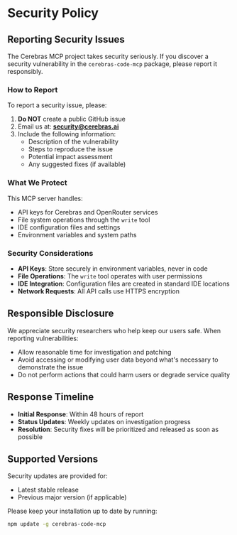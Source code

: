 # Security Policy

## Reporting Security Issues

The Cerebras MCP project takes security seriously. If you discover a security vulnerability in the `cerebras-code-mcp` package, please report it responsibly.

### How to Report

To report a security issue, please:

1. **Do NOT** create a public GitHub issue
2. Email us at: **security@cerebras.ai**
3. Include the following information:
   - Description of the vulnerability
   - Steps to reproduce the issue
   - Potential impact assessment
   - Any suggested fixes (if available)

### What We Protect

This MCP server handles:
- API keys for Cerebras and OpenRouter services
- File system operations through the `write` tool
- IDE configuration files and settings
- Environment variables and system paths

### Security Considerations

- **API Keys**: Store securely in environment variables, never in code
- **File Operations**: The `write` tool operates with user permissions
- **IDE Integration**: Configuration files are created in standard IDE locations
- **Network Requests**: All API calls use HTTPS encryption

## Responsible Disclosure

We appreciate security researchers who help keep our users safe. When reporting vulnerabilities:

- Allow reasonable time for investigation and patching
- Avoid accessing or modifying user data beyond what's necessary to demonstrate the issue
- Do not perform actions that could harm users or degrade service quality

## Response Timeline

- **Initial Response**: Within 48 hours of report
- **Status Updates**: Weekly updates on investigation progress
- **Resolution**: Security fixes will be prioritized and released as soon as possible

## Supported Versions

Security updates are provided for:
- Latest stable release
- Previous major version (if applicable)

Please keep your installation up to date by running:
```bash
npm update -g cerebras-code-mcp
```